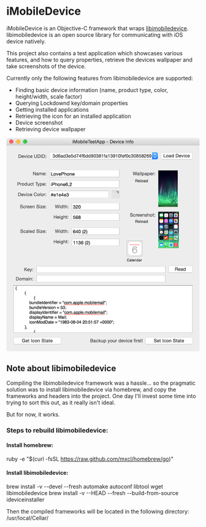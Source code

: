 iMobileDevice
===========

iMobileDevice is an Objective-C framework that wraps [libimobiledevice](http://www.libimobiledevice.org).
libimobiledevice is an open source library for communicating with iOS device natively.

This project also contains a test application which showcases various features, and how to query properties, retrieve the devices wallpaper and take screenshots of the device.

Currently only the following features from libimobiledevice are supported:
* Finding basic device information (name, product type, color, height/width, scale factor)
* Querying Lockdownd key/domain properties
* Getting installed applications
* Retrieving the icon for an installed application
* Device screenshot
* Retrieving device wallpaper

![iMobileDevice test app](/Screenshot-testApp.png?raw=true)

## Note about libimobiledevice
Compiling the libimobiledevice framework was a hassle... so the pragmatic solution was to install libimobiledevice via homebrew, and copy the frameworks and headers into the project. 
One day I'll invest some time into trying to sort this out, as it really isn't ideal. 

But for now, it works.

### Steps to rebuild libimobiledevice:

#### Install homebrew:
ruby -e "$(curl -fsSL https://raw.github.com/mxcl/homebrew/go)"

#### Install libimobiledevice:
brew install -v --devel --fresh  automake autoconf libtool wget libimobiledevice
brew install -v --HEAD --fresh --build-from-source ideviceinstaller

Then the compiled frameworks will be located in the following directory:
/usr/local/Cellar/
